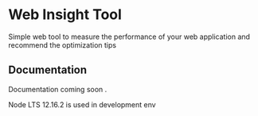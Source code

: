 # Web Insight Tool

Simple web tool to measure the performance of your web application and recommend the optimization tips

## Documentation

Documentation coming soon .

Node LTS 12.16.2 is used in development env
